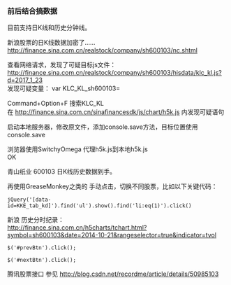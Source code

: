 ### 前后结合搞数据  
目前支持日K线和历史分钟线。

新浪股票的日K线数据加密了……  
http://finance.sina.com.cn/realstock/company/sh600103/nc.shtml  


查看网络请求，发现了可疑目标js文件：  
http://finance.sina.com.cn/realstock/company/sh600103/hisdata/klc_kl.js?d=2017_1_23  
发现可疑变量：
var KLC_KL_sh600103=  


Command+Option+F 搜索KLC_KL  
在 http://finance.sina.com.cn/sinafinancesdk/js/chart/h5k.js 内发现可疑语句  

启动本地服务器，修改原文件，添加console.save方法，目标位置使用console.save  

浏览器使用SwitchyOmega 代理h5k.js到本地h5k.js  
OK  

青山纸业 600103 日K线历史数据到手。  

再使用GreaseMonkey之类的 手动点击，切换不同股票，比如以下关键代码：  
```  
jQuery('[data-id=KKE_tab_kd]').find('ul').show().find('li:eq(1)').click()
```  


新浪 历史分时纪录：  
http://finance.sina.com.cn/h5charts/tchart.html?symbol=sh600103&date=2014-10-21&rangeselector=true&indicator=tvol  

```  
$('#prevBtn').click();

$('#nextBtn').click();
```  



腾讯股票接口 参见 http://blog.csdn.net/recordme/article/details/50985103
